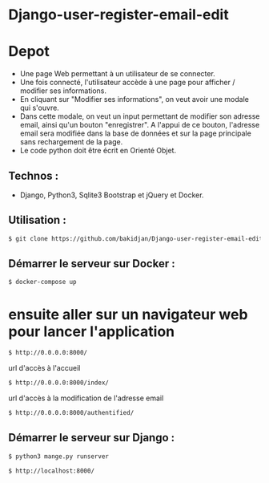 # Django-user-register-email-edit
# Depot 
> 
 * Une page Web permettant à un utilisateur de se connecter.
 *  Une fois connecté, l'utilisateur accède à une page pour afficher / modifier ses informations.
 * En cliquant sur "Modifier ses informations", on veut avoir une modale qui s'ouvre.
 *  Dans cette modale,  on veut un input permettant de modifier son adresse email, ainsi qu'un bouton "enregistrer". A l'appui de ce bouton, l'adresse email sera modifiée dans la base de données et sur la page principale sans rechargement de la page.
 * Le code python doit être écrit en Orienté Objet.
>

## Technos :  
* Django, Python3, Sqlite3 Bootstrap et jQuery et Docker.
## Utilisation : 

```bash
$ git clone https://github.com/bakidjan/Django-user-register-email-edit.git
```
## Démarrer le serveur sur Docker : 

```bash
$ docker-compose up
```
# ensuite aller sur un navigateur web pour lancer l'application
```bash
$ http://0.0.0.0:8000/
```
url d'accès à l'accueil
```bash
$ http://0.0.0.0:8000/index/
```
url d'accès à la modification de l'adresse email
```bash
$ http://0.0.0.0:8000/authentified/
```

## Démarrer le serveur sur Django : 

```bash
$ python3 mange.py runserver
```
```bash
$ http://localhost:8000/
```

